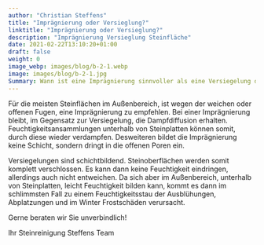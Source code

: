 ```yaml
---
author: "Christian Steffens"
title: "Imprägnierung oder Versieglung?"
linktitle: "Imprägnierung oder Versieglung?"
description: "Imprägnierung Versieglung Steinfläche"
date: 2021-02-22T13:10:20+01:00
draft: false
weight: 0
image_webp: images/blog/b-2-1.webp
image: images/blog/b-2-1.jpg
Summary: Wann ist eine Imprägnierung sinnvoller als eine Versiegelung der Steinfläche?
---
```


Für die meisten Steinflächen im Außenbereich, ist wegen der weichen oder offenen Fugen, eine Imprägnierung zu empfehlen. Bei einer Imprägnierung bleibt, im Gegensatz zur Versiegelung, die Dampfdiffusion erhalten. Feuchtigkeitsansammlungen unterhalb von Steinplatten können somit, durch diese wieder verdampfen. Desweiteren bildet die Imprägnierung keine Schicht, sondern dringt in die offenen Poren ein.

Versiegelungen sind schichtbildend. Steinoberflächen werden somit komplett verschlossen. Es kann dann keine Feuchtigkeit eindringen, allerdings auch nicht entweichen. Da sich aber im Außenbereich, unterhalb von Steinplatten, leicht Feuchtigkeit bilden kann, kommt es dann im schlimmsten Fall zu einem Feuchtigkeitsstau der Ausblühungen, Abplatzungen und im Winter Frostschäden verursacht.

Gerne beraten wir Sie unverbindlich!

Ihr Steinreinigung Steffens Team
